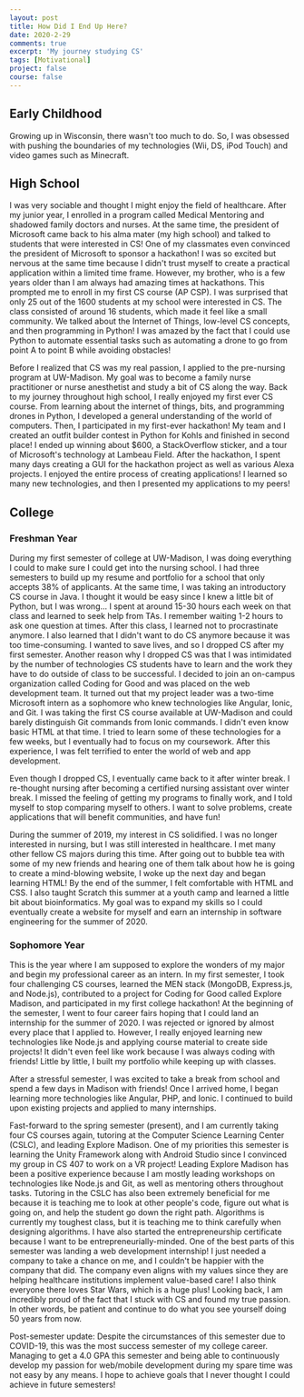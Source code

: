 ```yaml
---
layout: post
title: How Did I End Up Here?
date: 2020-2-29
comments: true
excerpt: 'My journey studying CS'
tags: [Motivational]
project: false
course: false
---
```


## Early Childhood
Growing up in Wisconsin, there wasn't too much to do. So, I was obsessed with pushing the boundaries of my technologies (Wii, DS, iPod Touch) and video games such as Minecraft. 

## High School
I was very sociable and thought I might enjoy the field of healthcare. After my junior year, I enrolled in a program called Medical Mentoring and shadowed family doctors and nurses. At the same time, the president of Microsoft came back to his alma mater (my high school) and talked to students that were interested in CS! One of my classmates even convinced the president of Microsoft to sponsor a hackathon! I was so excited but nervous at the same time because I didn't trust myself to create a practical application within a limited time frame. However, my brother, who is a few years older than I am always had amazing times at hackathons. This prompted me to enroll in my first CS course (AP CSP). I was surprised that only 25 out of the 1600 students at my school were interested in CS. The class consisted of around 16 students, which made it feel like a small community. We talked about the Internet of Things, low-level CS concepts, and then programming in Python! I was amazed by the fact that I could use Python to automate essential tasks such as automating a drone to go from point A to point B while avoiding obstacles!

Before I realized that CS was my real passion, I applied to the pre-nursing program at UW-Madison. My goal was to become a family nurse practitioner or nurse anesthetist and study a bit of CS along the way. Back to my journey throughout high school, I really enjoyed my first ever CS course. From learning about the internet of things, bits, and programming drones in Python, I developed a general understanding of the world of computers. Then, I participated in my first-ever hackathon! My team and I created an outfit builder contest in Python for Kohls and finished in second place! I ended up winning about $600, a StackOverflow sticker, and a tour of Microsoft's technology at Lambeau Field. After the hackathon, I spent many days creating a GUI for the hackathon project as well as various Alexa projects. I enjoyed the entire process of creating applications! I learned so many new technologies, and then I presented my applications to my peers!

## College
### Freshman Year
During my first semester of college at UW-Madison, I was doing everything I could to make sure I could get into the nursing school. I had three semesters to build up my resume and portfolio for a school that only accepts 38% of applicants. At the same time, I was taking an introductory CS course in Java. I thought it would be easy since I knew a little bit of Python, but I was wrong... I spent at around 15-30 hours each week on that class and learned to seek help from TAs. I remember waiting 1-2 hours to ask one question at times. After this class, I learned not to procrastinate anymore. I also learned that I didn't want to do CS anymore because it was too time-consuming. I wanted to save lives, and so I dropped CS after my first semester. 
Another reason why I dropped CS was that I was intimidated by the number of technologies CS students have to learn and the work they have to do outside of class to be successful. I decided to join an on-campus organization called Coding for Good and was placed on the web development team. It turned out that my project leader was a two-time Microsoft intern as a sophomore who knew technologies like Angular, Ionic, and Git. I was taking the first CS course available at UW-Madison and could barely distinguish Git commands from Ionic commands. I didn't even know basic HTML at that time. I tried to learn some of these technologies for a few weeks, but I eventually had to focus on my coursework. After this experience, I was felt terrified to enter the world of web and app development.

Even though I dropped CS, I eventually came back to it after winter break. I re-thought nursing after becoming a certified nursing assistant over winter break. I missed the feeling of getting my programs to finally work, and I told myself to stop comparing myself to others. I want to solve problems, create applications that will benefit communities, and have fun!

During the summer of 2019, my interest in CS solidified. I was no longer interested in nursing, but I was still interested in healthcare. I met many other fellow CS majors during this time. After going out to bubble tea with some of my new friends and hearing one of them talk about how he is going to create a mind-blowing website, I woke up the next day and began learning HTML! By the end of the summer, I felt comfortable with HTML and CSS. I also taught Scratch this summer at a youth camp and learned a little bit about bioinformatics. My goal was to expand my skills so I could eventually create a website for myself and earn an internship in software engineering for the summer of 2020.

### Sophomore Year
This is the year where I am supposed to explore the wonders of my major and begin my professional career as an intern. In my first semester, I took four challenging CS courses, learned the MEN stack (MongoDB, Express.js, and Node.js), contributed to a project for Coding for Good called Explore Madison, and participated in my first college hackathon! At the beginning of the semester, I went to four career fairs hoping that I could land an internship for the summer of 2020. I was rejected or ignored by almost every place that I applied to. However, I really enjoyed learning new technologies like Node.js and applying course material to create side projects! It didn't even feel like work because I was always coding with friends! Little by little, I built my portfolio while keeping up with classes.

After a stressful semester, I was excited to take a break from school and spend a few days in Madison with friends! Once I arrived home, I began learning more technologies like Angular, PHP, and Ionic. I continued to build upon existing projects and applied to many internships.

Fast-forward to the spring semester (present), and I am currently taking four CS courses again, tutoring at the Computer Science Learning Center (CSLC), and leading Explore Madison. One of my priorities this semester is learning the Unity Framework along with Android Studio since I convinced my group in CS 407 to work on a VR project! Leading Explore Madison has been a positive experience because I am mostly leading workshops on technologies like Node.js and Git, as well as mentoring others throughout tasks. Tutoring in the CSLC has also been extremely beneficial for me because it is teaching me to look at other people's code, figure out what is going on, and help the student go down the right path. Algorithms is currently my toughest class, but it is teaching me to think carefully when designing algorithms. I have also started the entrepreneurship certificate because I want to be entrepreneurially-minded. One of the best parts of this semester was landing a web development internship! I just needed a company to take a chance on me, and I couldn't be happier with the company that did. The company even aligns with my values since they are helping healthcare institutions implement value-based care! I also think everyone there loves Star Wars, which is a huge plus! Looking back, I am incredibly proud of the fact that I stuck with CS and found my true passion. In other words, be patient and continue to do what you see yourself doing 50 years from now.

Post-semester update: Despite the circumstances of this semester due to COVID-19, this was the most success semester of my college career. Managing to get a 4.0 GPA this semester and being able to continuously develop my passion for web/mobile development during my spare time was not easy by any means. I hope to achieve goals that I never thought I could achieve in future semesters! 
